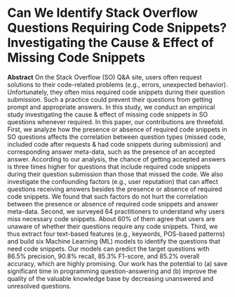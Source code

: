 # Can We Identify Stack Overflow Questions Requiring Code Snippets? Investigating the Cause & Effect of Missing Code Snippets

**Abstract** On the Stack Overflow (SO) Q&A site, users often request solutions to their code-related problems (e.g., errors, unexpected behavior). Unfortunately, they often miss required code snippets during their question submission. Such a practice could prevent their questions from getting prompt and appropriate answers. 
In this study, we conduct an empirical study investigating the cause & effect of missing code snippets in SO questions whenever required. 
In this paper, our contributions are threefold.
First, we analyze how the presence or absence of required code snippets in SO questions affects the correlation between question types (missed code, included code after requests & had code snippets during submission) and corresponding answer meta-data, such as the presence of an accepted answer.
According to our analysis, the chance of getting accepted answers is three times higher for questions that include required code snippets during their question submission than those that missed the code.
We also investigate the confounding factors (e.g., user reputation) that can affect questions receiving answers besides the presence or absence of required code snippets. We found that such factors do not hurt the correlation between the presence or absence of required code snippets and answer meta-data.
Second, we surveyed 64 practitioners to understand why users miss necessary code snippets.
About 60% of them agree that users are unaware of whether their questions require any code snippets.
Third, we thus extract four text-based features (e.g., keywords, POS-based patterns) and build six Machine Learning (ML) models to identify the questions that need code snippets. 
Our models can predict the target questions with 86.5% precision, 90.8% recall, 85.3% F1-score, and 85.2% overall accuracy, which are highly promising. 
Our work has the potential to (a) save significant time in programming question-answering and (b) improve the quality of the valuable knowledge base by decreasing unanswered and unresolved questions.
